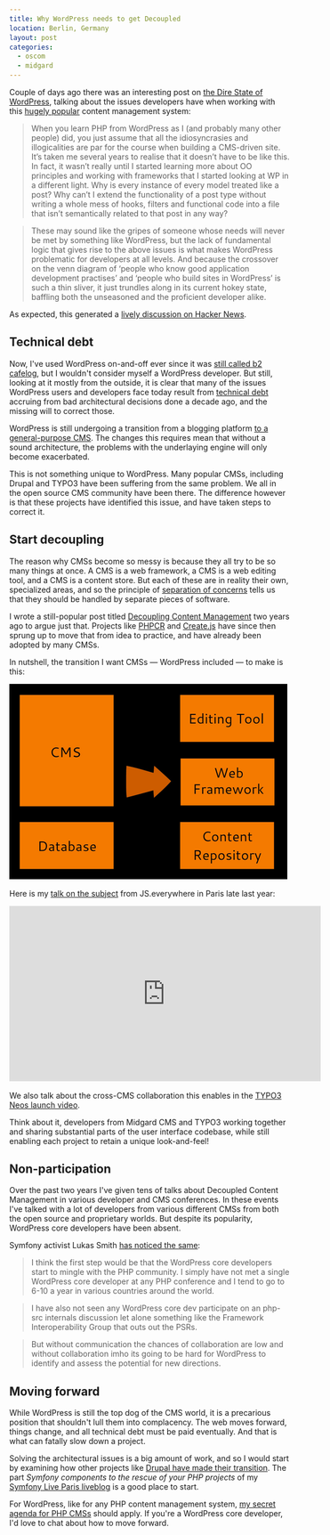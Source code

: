 ```yaml
---
title: Why WordPress needs to get Decoupled
location: Berlin, Germany
layout: post
categories:
  - oscom
  - midgard
---
```

Couple of days ago there was an interesting post on [the Dire State of WordPress](http://jshakespeare.com/the-dire-state-of-wordpress/), talking about the issues developers have when working with this [hugely popular](http://en.wordpress.com/stats/) content management system:

> When you learn PHP from WordPress as I (and probably many other people) did, you just assume that all the idiosyncrasies and illogicalities are par for the course when building a CMS-driven site. It’s taken me several years to realise that it doesn’t have to be like this. In fact, it wasn’t really until I started learning more about OO principles and working with frameworks that I started looking at WP in a different light. Why is every instance of every model treated like a post? Why can’t I extend the functionality of a post type without writing a whole mess of hooks, filters and functional code into a file that isn’t semantically related to that post in any way?

> These may sound like the gripes of someone whose needs will never be met by something like WordPress, but the lack of fundamental logic that gives rise to the above issues is what makes WordPress problematic for developers at all levels. And because the crossover on the venn diagram of ‘people who know good application development practises’ and ‘people who build sites in WordPress’ is such a thin sliver, it just trundles along in its current hokey state, baffling both the unseasoned and the proficient developer alike.

As expected, this generated a [lively discussion on Hacker News](https://news.ycombinator.com/item?id=5407879).

## Technical debt

Now, I've used WordPress on-and-off ever since it was [still called b2 cafelog](http://codex.wordpress.org/History), but I wouldn't consider myself a WordPress developer. But still, looking at it mostly from the outside, it is clear that many of the issues WordPress users and developers face today result from [technical debt](http://en.wikipedia.org/wiki/Technical_debt) accruing from bad architectural decisions done a decade ago, and the missing will to correct those.

WordPress is still undergoing a transition from a blogging platform [to a general-purpose CMS](http://www.ducttapemarketing.com/blog/2011/02/28/wordpress-3-1-is-big-leap-into-cms/). The changes this requires mean that without a sound architecture, the problems with the underlaying engine will only become exacerbated.

This is not something unique to WordPress. Many popular CMSs, including Drupal and TYPO3 have been suffering from the same problem. We all in the open source CMS community have been there. The difference however is that these projects have identified this issue, and have taken steps to correct it.

## Start decoupling

The reason why CMSs become so messy is because they all try to be so many things at once. A CMS is a web framework, a CMS is a web editing tool, and a CMS is a content store. But each of these are in reality their own, specialized areas, and so the principle of [separation of concerns](http://en.wikipedia.org/wiki/Separation_of_concerns) tells us that they should be handled by separate pieces of software.

I wrote a still-popular post titled [Decoupling Content Management](http://bergie.iki.fi/blog/decoupling_content_management/) two years ago to argue just that. Projects like [PHPCR](http://phpcr.github.com) and [Create.js](http://createjs.org) have since then sprung up to move that from idea to practice, and have already been adopted by many CMSs.

In nutshell, the transition I want CMSs &mdash; WordPress included &mdash; to make is this:

![Decoupling Content Management](/files/decoupled-cms-architecture.png)

Here is my [talk on the subject](http://youtu.be/j4NoAFK-KNY) from JS.everywhere in Paris late last year:

<iframe width="560" height="315" src="http://www.youtube.com/embed/j4NoAFK-KNY" frameborder="0" allowfullscreen></iframe>

We also talk about the cross-CMS collaboration this enables in the [TYPO3 Neos launch video](http://vimeo.com/50883868).

Think about it, developers from Midgard CMS and TYPO3 working together and sharing substantial parts of the user interface codebase, while still enabling each project to retain a unique look-and-feel!

## Non-participation

Over the past two years I've given tens of talks about Decoupled Content Management in various developer and CMS conferences. In these events I've talked with a lot of developers from various different CMSs from both the open source and proprietary worlds. But despite its popularity, WordPress core developers have been absent.

Symfony activist Lukas Smith [has noticed the same](https://news.ycombinator.com/item?id=5414441):

> I think the first step would be that the WordPress core developers start to mingle with the PHP community. I simply have not met a single WordPress core developer at any PHP conference and I tend to go to 6-10 a year in various countries around the world.

> I have also not seen any WordPress core dev participate on an php-src internals discussion let alone something like the Framework Interoperability Group that outs out the PSRs.

> But without communication the chances of collaboration are low and without collaboration imho its going to be hard for WordPress to identify and assess the potential for new directions.

## Moving forward

While WordPress is still the top dog of the CMS world, it is a precarious position that shouldn't lull them into complacency. The web moves forward, things change, and all technical debt must be paid eventually. And that is what can fatally slow down a project.

Solving the architectural issues is a big amount of work, and so I would start by examining how other projects like [Drupal have made their transition](http://bergie.iki.fi/blog/drupal-and-collaboration/). The part *Symfony components to the rescue of your PHP projects* of my [Symfony Live Paris liveblog](http://bergie.iki.fi/blog/symfony-live/) is a good place to start.

For WordPress, like for any PHP content management system, [my secret agenda for PHP CMSs](http://bergie.iki.fi/blog/my_secret_agenda_for_php_content_management_systems/) should apply. If you're a WordPress core developer, I'd love to chat about how to move forward.
